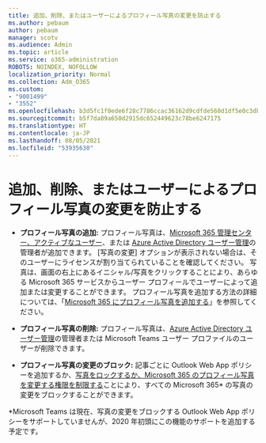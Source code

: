 ```yaml
---
title: 追加、削除、またはユーザーによるプロフィール写真の変更を防止する
ms.author: pebaum
author: pebaum
manager: scotv
ms.audience: Admin
ms.topic: article
ms.service: o365-administration
ROBOTS: NOINDEX, NOFOLLOW
localization_priority: Normal
ms.collection: Adm_O365
ms.custom:
- "9001499"
- "3552"
ms.openlocfilehash: b3d5fc1f0ede6f28c7786ccac36162d9cdfde560d1df5e0c3db8128b5ee51a4f
ms.sourcegitcommit: b5f7da89a650d2915dc652449623c78be6247175
ms.translationtype: HT
ms.contentlocale: ja-JP
ms.lasthandoff: 08/05/2021
ms.locfileid: "53935630"
---
```

# <a name="add-remove-or-prevent-users-from-changing-profile-photos"></a>追加、削除、またはユーザーによるプロフィール写真の変更を防止する

- **プロフィール写真の追加:** プロフィール写真は、[Microsoft 365 管理センター、アクティブなユーザー](https://admin.microsoft.com/Adminportal/Home?source=applauncher#/users)、または [Azure Active Directory ユーザー管理](https://portal.azure.com/#blade/Microsoft_AAD_IAM/UsersManagementMenuBlade/AllUsers)の管理者が追加できます。  [写真の変更] オプションが表示されない場合は、そのユーザーにライセンスが割り当てられていることを確認してください。 写真は、画面の右上にあるイニシャル/写真をクリックすることにより、あらゆる Microsoft 365 サービスからユーザー プロフィールでユーザーによって追加または変更することができます。 プロフィール写真を追加する方法の詳細については、「[Microsoft 365 にプロフィール写真を追加する](https://support.office.com/article/add-your-profile-photo-to-office-365-2eaf93fd-b3f1-43b9-9cdc-bdcd548435b7)」を参照してください。

- **プロフィール写真の削除:** プロフィール写真は、[Azure Active Directory ユーザー管理](https://portal.azure.com/#blade/Microsoft_AAD_IAM/UsersManagementMenuBlade/AllUsers)の管理者または Microsoft Teams ユーザー プロファイルのユーザーが削除できます。

- **プロフィール写真の変更のブロック:** 記事ごとに Outlook Web App ポリシーを追加するか、[写真をロックするか、Microsoft 365 のプロフィール写真を変更する権限を制限する](https://answers.microsoft.com/msoffice/forum/msoffice_o365admin-mso_dep365-mso_o365b/locking-photos-or-restricting-permissions-to/1d19ae4f-de5d-4c3d-a0ad-4b8b8ac32e3d)ことにより、すべての Microsoft 365* の写真の変更をブロックすることができます。

*Microsoft Teams は現在、写真の変更をブロックする Outlook Web App ポリシーをサポートしていませんが、2020 年初頭にこの機能のサポートを追加する予定です。
